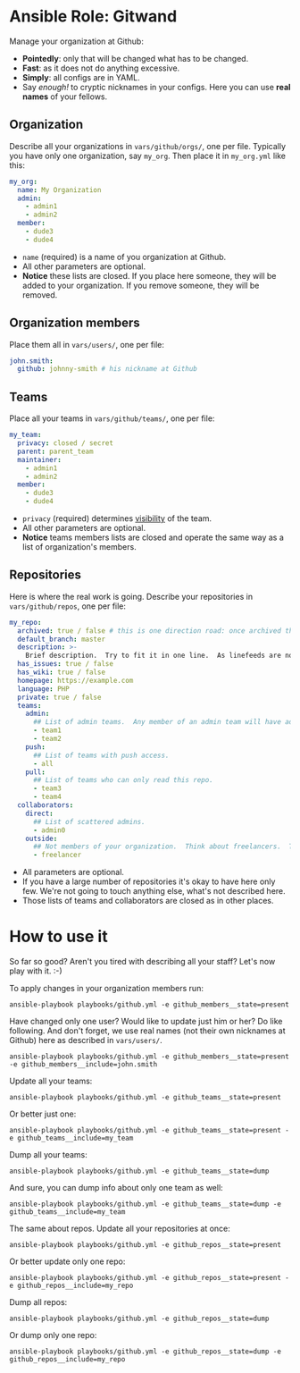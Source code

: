# Ansible Role: Gitwand

Manage your organization at Github:
* **Pointedly**: only that will be changed what has to be changed.
* **Fast**: as it does not do anything excessive.
* **Simply**: all configs are in YAML.
* Say *enough!* to cryptic nicknames in your configs.  Here you can use **real names** of your fellows.

## Organization
Describe all your organizations in `vars/github/orgs/`, one per file.  Typically you have only one organization, say `my_org`.
Then place it in `my_org.yml` like this:
```yaml
my_org:
  name: My Organization
  admin:
    - admin1
    - admin2
  member:
    - dude3
    - dude4
```
* `name` (required) is a name of you organization at Github.
* All other parameters are optional.
* **Notice** these lists are closed.  If you place here someone, they will be added to your organization.
  If you remove someone, they will be removed.

## Organization members
Place them all in `vars/users/`, one per file:
```yaml
john.smith:
  github: johnny-smith # his nickname at Github
```

## Teams
Place all your teams in `vars/github/teams/`, one per file:
```yaml
my_team:
  privacy: closed / secret
  parent: parent_team
  maintainer:
    - admin1
    - admin2
  member:
    - dude3
    - dude4
```
* `privacy` (required) determines [visibility](https://docs.github.com/en/github/setting-up-and-managing-organizations-and-teams/about-teams#team-visibility) of the team.
* All other parameters are optional.
* **Notice** teams members lists are closed and operate the same way as a list of organization's members.

## Repositories
Here is where the real work is going.  Describe your repositories in `vars/github/repos`, one per file:
```yaml
my_repo:
  archived: true / false # this is one direction road: once archived the repo can be unarchived via web only
  default_branch: master
  description: >-
    Brief description.  Try to fit it in one line.  As linefeeds are not allowed here.
  has_issues: true / false
  has_wiki: true / false
  homepage: https://example.com
  language: PHP
  private: true / false
  teams:
    admin:
      ## List of admin teams.  Any member of an admin team will have admin access to this repo.
      - team1
      - team2
    push:
      ## List of teams with push access.
      - all
    pull:
      ## List of teams who can only read this repo.
      - team3
      - team4
  collaborators:
    direct:
      ## List of scattered admins.
      - admin0
    outside:
      ## Not members of your organization.  Think about freelancers.  They'll get push access to this repo.
      - freelancer
```
* All parameters are optional.
* If you have a large number of repositories it's okay to have here only few.
  We're not going to touch anything else, what's not described here.
* Those lists of teams and collaborators are closed as in other places.

# How to use it
So far so good?  Aren't you tired with describing all your staff?  Let's now play with it. :-)

To apply changes in your organization members run:
```
ansible-playbook playbooks/github.yml -e github_members__state=present
```

Have changed only one user?  Would like to update just him or her?  Do like following.  And don't forget,
we use real names (not their own nicknames at Github) here as described in `vars/users/`.
```
ansible-playbook playbooks/github.yml -e github_members__state=present -e github_members__include=john.smith
```

Update all your teams:
```
ansible-playbook playbooks/github.yml -e github_teams__state=present
```

Or better just one:
```
ansible-playbook playbooks/github.yml -e github_teams__state=present -e github_teams__include=my_team
```

Dump all your teams:
```
ansible-playbook playbooks/github.yml -e github_teams__state=dump
```

And sure, you can dump info about only one team as well:
```
ansible-playbook playbooks/github.yml -e github_teams__state=dump -e github_teams__include=my_team
```

The same about repos.  Update all your repositories at once:
```
ansible-playbook playbooks/github.yml -e github_repos__state=present
```

Or better update only one repo:
```
ansible-playbook playbooks/github.yml -e github_repos__state=present -e github_repos__include=my_repo
```

Dump all repos:
```
ansible-playbook playbooks/github.yml -e github_repos__state=dump
```

Or dump only one repo:
```
ansible-playbook playbooks/github.yml -e github_repos__state=dump -e github_repos__include=my_repo
```
